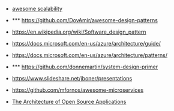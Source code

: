 
* [awesome scalability](https://github.com/binhnguyennus/awesome-scalability)

- *** https://github.com/DovAmir/awesome-design-patterns
- https://en.wikipedia.org/wiki/Software_design_pattern
- https://docs.microsoft.com/en-us/azure/architecture/guide/
- https://docs.microsoft.com/en-us/azure/architecture/patterns/
- *** https://github.com/donnemartin/system-design-primer
- https://www.slideshare.net/jboner/presentations

- https://github.com/mfornos/awesome-microservices

* [The Architecture of Open Source Applications](https://www.aosabook.org/en/index.html)
